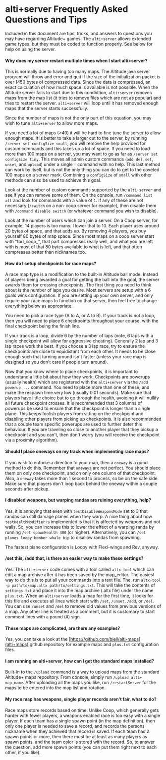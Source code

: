 # alti+server Frequently Asked Questions and Tips
Included in this document are tips, tricks, and answers to questions
you may have regarding Altitude+ games.  The `alti+server` allows
extended game types, but they must be coded to function properly.
See below for help on using the server.


#### Why does my server restart multiple times when I start alti+server?

This is normally due to having too many maps.  The Altitude java server program
will throw and error and quit if the size of the initialization packet is
over 1450 bytes of compressed data.  Since the data is compressed, an exact
calculation of how much space is available is not possible.  When the Altitude
server fails to start due to this condidtion, `alti+server` removes maps from
the map list (it tries to remove files which are not as popular) and tries to
restart the server.  `alti+server` will loop until it has removed enough maps
that the server starts successfully.

Since the number of maps is not the only part of this equation, you may wish
to tune `alti+server` to allow more maps.

If you need a lot of maps (>40) it will be hard to fine tune the server to
allow enough maps.  It is better to take a larger cut to the server, by
running `/server set configSize small`, you will remove the help provided
for custom commands and this takes up a lot of space.  If you need to load
more than 100 maps on a server, you may want to go as far as
`/server set configSize tiny`.  This moves all admin custom commands
(`add`, `del`, `set`, `unset`, and `upload`) under  a single `!` command
with no help.  This last method can work by itself, but is not the only
thing you can do to get to the coveted 100 maps on a server mark.  Combining
a `configSize` of `small` with other methods can also be used to achieve
this goal.

Look at the number of
custom commands supported by the `alti+server` and see if you can remove some
of them.  On the console, run `/command list all` and look for commands with
a value of `1`.  If any of these are not necessary (`/switch` on a non-coop
server for example), then disable them with `/command disable switch` (or
whatever command you wish to disable).

Look at the number of users which can join a server.  On a Coop server,
for example, 14 players is too many.  I lower that to 10.  Each player uses
around 20 bytes of space, and that adds up.  By removing
4 players, you buy yourself 80 bytes of map space.  Since
most maps on a coop server start with "tbd_coop_", that part compresses
really well, and what you are left with is most of that 80 bytes available
to what is left, and that often compresses better than nicknames too.


#### How do I setup checkpoints for race maps?

A race map type is a modification to the built-in Altitude ball mode.  Instead
of players being awarded a goal for getting the ball into the goal, the server
awards them for crossing checkpoints.  The first thing you need to think about
is the number of laps you desire.  Most servers are setup with a 6 goals wins
configuration.  If you are setting up your own server, and only require your
race maps to function on that server, then feel free to change everything below
as appropriate.

You need to pick a race type (A to A, or A to B).  If your track is not a loop,
then you will need to place 6 checkpoints throughout your course, with the
final checkpoint being the finish line.

If your track is a loop, divide 6 by the number of laps (note, 6 laps with
a single checkpoint will allow for aggressive cheating).  Generally 2 lap
and 3 lap races work the best.  If you choose a 3 lap race, try to ensure
the checkpoints are close to equidistant from each other.  It needs to be
close enough such that turning around isn't faster (unless your race map
is designed so you don't care if people turn around).

Now that you know where to place checkpoints, it is important to understand
a little bit about how they work.  Checkpoints are powerups (usually health)
which are registered with the `alti+server` via the `/add powerup ...`
command.  You need to place more than one of these, and make the respawn
time very low (usually 0.01 seconds).  Make sure that players
have little choice but to go through the health, avoiding it will nullify
all future checkpoint crosses.  It is recommended that 3 columns of powerups
be used to ensure that the checkpoint is longer than a single plane.  This
keeps foolish players from sitting on the checkpoint and disabling other
players from picking up checkpoints.  It is also recommended that a couple
team specific powerups are used to further deter this behaviour.  If you are
traveling so close to another player that they pickup a checkpoint and you
can't, then don't worry (you will receive the checkpoint via a proximity
algorithm).


#### Should I place oneways on my track when implementing race maps?

If you wish to enforce a direction to your map, then a `oneway` is a good
method to do this.  Remember that `oneway`s are not perfect.  You should
place them on only one checkpoint, and on only one column of that checkpoint.
Also, a `oneway` takes more than 1 second to process, so be on the safe side.
Make sure that players don't loop back behind the oneway within a couple
seconds after pickup.

#### I disabled weapons, but warping randas are ruining everything, help?

Yes, it is annoying that even with `testDisableWeaponsMode` set to 3 that
randas can still damage planes when they warp.  A nice thing about how
`testHealthModifier` is implemented is that it is affected by weapons and
not walls.  So, you can increase this to lower the effect of a warping
randa by running `/set spawnHealth 400` (or higher).  Alternatively, you can
`/set planes loopy bomber whale bip` to disallow randas from spawning.

The fastest plane configuration is Loopy with Flexi-wings and Rev, anyway.


#### /set this, /add that, is there an easier way to make these settings?

Yes.  The `alti+server` code comes with a tool called `altx-tool` which can
edit a map archive after it has been saved by the map_editor.  The easiest
way to do this is to put all your commands into a text file.  The, run
`altx-tool -p path/to/map.altx path/to/settings.txt`.  This will take the
contents of `settings.txt` and place it into the map archive (.altx file)
under the name `plus.txt`.  When an `alti+server` loads a map for the first
time, it looks for this file and executes all lines which start with
`/set`, `/unset`, `/add`, or `/del`.  You can use `/unset` and `/del` to
remove old values from previous versions of a map.  Any other line is
treated as a comment, but it is customary to start comment lines with a
pound (#) sign.


#### These maps are complicated, are there any examples?

Yes, you can take a look at the
[https://github.com/biell/alti-maps](alti+maps) github repository
for example maps and `plus.txt` configuration files.


#### I am running an alti+server, how can I get the standard maps installed?

Built-in to the `/upload` command is a way to upload maps from the standard
Altitude+ maps repository.  From console, simply run `/upload alti+ map_name`.
After uploading all the maps you like, run `/restartServer` for the maps to
be entered into the map list and rotation.


#### My race map has weapons, single player records aren't fair, what to do?

Race maps store records based on time.  Unlike Coop, which generally gets
harder with fewer players, a weapons enabled race is too easy with a single
player.  If each team has a single spawn point (in the map definition), then
only one player is needed to save a record, and records the persons nickname
when they achieved that record is saved.  If each team has 2 spawn points or
more, then there must be at least as many players as spawn points, and the
team color is stored with the record.  So, to answer the question, add more
spawn points (you can put them right next to each other, if you like).



